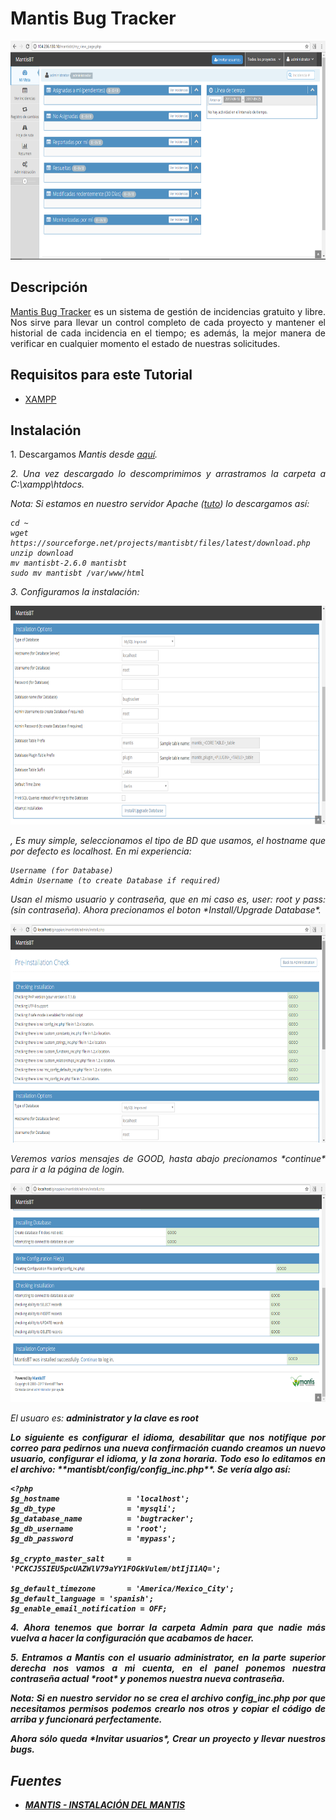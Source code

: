 Mantis Bug Tracker
=======

<p align="center">
	<img src="https://github.com/ginppian/Mantis-Bug-Tracker-Install/blob/master/imgs/img1.png" width="682" height="350">
</p>

## Descripción

<p align="justify">
	<a href="https://www.mantisbt.org/">Mantis Bug Tracker</a> es un sistema de gestión de incidencias gratuito y libre. Nos sirve para llevar un control completo de cada proyecto y mantener el historial de cada incidencia en el tiempo; es además, la mejor manera de verificar en cualquier momento el estado de nuestras solicitudes.
</p>

## Requisitos para este Tutorial

* <a href="https://www.apachefriends.org/es/index.html">XAMPP</a>

## Instalación

<p align="justify">
	1. Descargamos <i>Mantis<i> desde <a href="https://www.mantisbt.org/download.php">aquí</a>.
</p>

<p align="justify">
	2. Una vez descargado lo descomprimimos y arrastramos la carpeta a <i>C:\xampp\htdocs<i>.
</p>

 
<p align="justify">
	Nota: Si estamos en nuestro servidor Apache (<a href="https://github.com/ginppian/Traccar4">tuto</a>) lo descargamos así:
</p>

```
cd ~
wget https://sourceforge.net/projects/mantisbt/files/latest/download.php
unzip download
mv mantisbt-2.6.0 mantisbt
sudo mv mantisbt /var/www/html
```

<p align="justify">
	3. Configuramos la instalación:
</p>

<p align="center">
	<img src="https://github.com/ginppian/Mantis-Bug-Tracker-Install/blob/master/imgs/img3.png" width="682" height="350">
</p>

<p align="justify">, 
	Es muy simple, seleccionamos el tipo de BD que usamos, el hostname que por defecto es <i>localhost<i>. En mi experiencia:
</p>

```
Username (for Database)
Admin Username (to create Database if required)
```

<p align="justify">
	Usan el mismo usuario y contraseña, que en mi caso es, user: <i>root<i> y pass: (sin contraseña). Ahora precionamos el boton *Install/Upgrade Database*.
</p>

<p align="center">
	<img src="https://github.com/ginppian/Mantis-Bug-Tracker-Install/blob/master/imgs/img2.png" width="682" height="350">
</p>

<p align="justify">
	Veremos varios mensajes de <i>GOOD<i>, hasta abajo precionamos *continue* para ir a la página de login.
</p>

<p align="center">
	<img src="https://github.com/ginppian/Mantis-Bug-Tracker-Install/blob/master/imgs/img4.png" width="682" height="350">
</p>

<p align="justify">
	El usuaro es: <b>administrator<b> y la clave es <b>root<b>
</p>

<p align="justify">
	Lo siguiente es configurar el idioma, desabilitar que nos notifique por correo para pedirnos una nueva confirmación cuando creamos un nuevo usuario, configurar el idioma, y la zona horaria. Todo eso lo editamos en el archivo: **mantisbt/config/config_inc.php**. Se vería algo así:
</p>

```
<?php
$g_hostname               = 'localhost';
$g_db_type                = 'mysqli';
$g_database_name          = 'bugtracker';
$g_db_username            = 'root';
$g_db_password            = 'mypass';

$g_crypto_master_salt     = 'PCKCJ5SIEU5pcUAZWlV79aYY1FOGkVulem/btIjI1AQ=';

$g_default_timezone       = 'America/Mexico_City';
$g_default_language = 'spanish';
$g_enable_email_notification = OFF;

```

<p align="justify">
	4. Ahora tenemos que borrar la carpeta <b>Admin<b> para que nadie más vuelva a hacer la configuración que acabamos de hacer.
</p>

<p align="justify">
	5. Entramos a <i>Mantis<i> con el usuario administrator, en la parte superior derecha nos vamos a mi cuenta, en el panel ponemos nuestra contraseña actual *root* y ponemos nuestra nueva contraseña.
</p>

<p align="justify">
	Nota: Si en nuestro servidor no se crea el archivo <i>config_inc.php<i> por que necesitamos permisos podemos crearlo nos otros y copiar el código de arriba y funcionará perfectamente.
</p>


<p align="justify">
	Ahora sólo queda *Invitar usuarios*, <i>Crear un proyecto<i> y llevar nuestros bugs. 
</p>

## Fuentes

* <a href="http://www.programandoconcafe.com/2012/06/mantis-instalacion-del-mantis.html">MANTIS - INSTALACIÓN DEL MANTIS</a>





